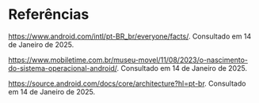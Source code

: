 # Referências

https://www.android.com/intl/pt-BR_br/everyone/facts/. Consultado em 14 de Janeiro de 2025.

https://www.mobiletime.com.br/museu-movel/11/08/2023/o-nascimento-do-sistema-operacional-android/. Consultado em 14 de Janeiro de 2025.

https://source.android.com/docs/core/architecture?hl=pt-br. Consultado em 14 de Janeiro de 2025.
